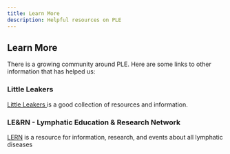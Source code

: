 ```yaml
---
title: Learn More
description: Helpful resources on PLE
---
```


## Learn More
There is a growing community around PLE. Here are some links to 
other information that has helped us:

### Little Leakers
[Little Leakers ](https://littleleakers.com) is a good collection of resources
and information.

### LE&RN - Lymphatic Education & Research Network
[LERN](https://lymphaticnetwork.org/about/lern-informational-flyer) is a resource for information, research, and events about
all lymphatic diseases
